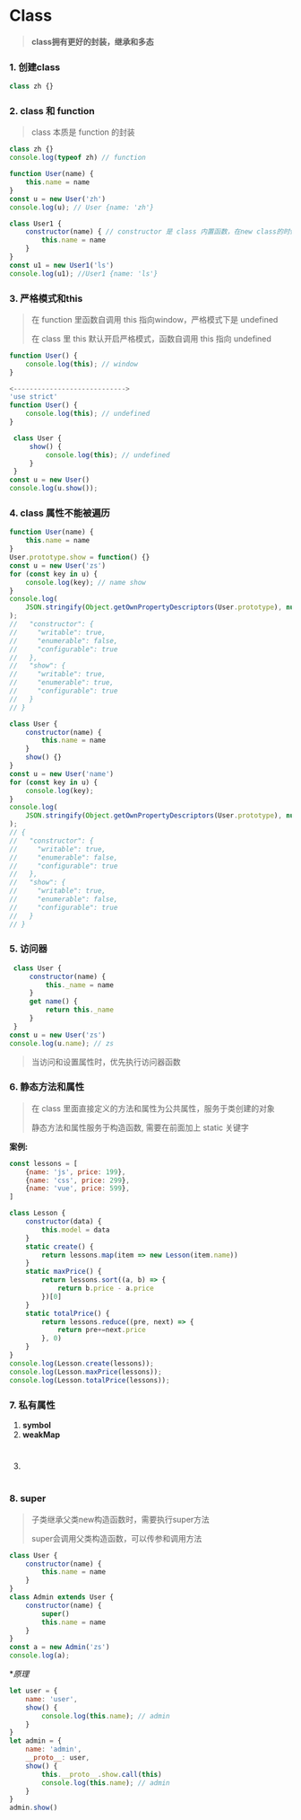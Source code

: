 # Class

> **class拥有更好的封装，继承和多态**

### 1. 创建class

```js
class zh {}
```

### 2. class 和 function

> class 本质是 function 的封装

```js
class zh {}
console.log(typeof zh) // function
```

```js
function User(name) {
    this.name = name
}
const u = new User('zh')
console.log(u); // User {name: 'zh'}

class User1 {
    constructor(name) { // constructor 是 class 内置函数，在new class的时候会自动调用
        this.name = name
    }
}
const u1 = new User1('ls')
console.log(u1); //User1 {name: 'ls'}
```

### 3. 严格模式和this

> 在 function 里函数自调用 this 指向window，严格模式下是 undefined
>
> 在 class 里 this 默认开启严格模式，函数自调用 this 指向 undefined

```js
function User() {
    console.log(this); // window
}

<---------------------------->
'use strict'
function User() {
    console.log(this); // undefined
}
```

```js
 class User {
     show() {
         console.log(this); // undefined
     }
 }
const u = new User()
console.log(u.show());
```

### 4. class 属性不能被遍历

```js
function User(name) {
    this.name = name
}
User.prototype.show = function() {}
const u = new User('zs')
for (const key in u) {
    console.log(key); // name show
}
console.log(
    JSON.stringify(Object.getOwnPropertyDescriptors(User.prototype), null, 2)
); 
//   "constructor": {
//     "writable": true,
//     "enumerable": false,
//     "configurable": true
//   },
//   "show": {
//     "writable": true,
//     "enumerable": true,
//     "configurable": true
//   }
// }
```

```js
class User {
    constructor(name) {
        this.name = name
    }
    show() {}
}
const u = new User('name')
for (const key in u) {
    console.log(key);
}
console.log(
    JSON.stringify(Object.getOwnPropertyDescriptors(User.prototype), null, 2)
);
// {
//   "constructor": {
//     "writable": true,
//     "enumerable": false,
//     "configurable": true
//   },
//   "show": {
//     "writable": true,
//     "enumerable": false,
//     "configurable": true
//   }
// }
```

### 5. 访问器

```js
 class User {
     constructor(name) {
         this._name = name
     }
     get name() {
         return this._name
     }
 }
const u = new User('zs')
console.log(u.name); // zs
```

> 当访问和设置属性时，优先执行访问器函数

### 6. 静态方法和属性

> 在 class 里面直接定义的方法和属性为公共属性，服务于类创建的对象
>
> 静态方法和属性服务于构造函数, 需要在前面加上 static 关键字

**案例:**

```js
const lessons = [
    {name: 'js', price: 199},
    {name: 'css', price: 299},
    {name: 'vue', price: 599},
]

class Lesson {
    constructor(data) {
        this.model = data
    }
    static create() {
        return lessons.map(item => new Lesson(item.name))
    }
    static maxPrice() {
        return lessons.sort((a, b) => {
            return b.price - a.price
        })[0]
    }
    static totalPrice() {
        return lessons.reduce((pre, next) => {
            return pre+=next.price
        }, 0)
    }
}
console.log(Lesson.create(lessons));
console.log(Lesson.maxPrice(lessons));
console.log(Lesson.totalPrice(lessons));
```

### 7. 私有属性

1. **symbol**
2. **weakMap**
3. #

### 8. super

> 子类继承父类new构造函数时，需要执行super方法
>
> super会调用父类构造函数，可以传参和调用方法

```js
class User {
    constructor(name) {
        this.name = name
    }
}
class Admin extends User {
    constructor(name) {
        super()
        this.name = name
    }
}
const a = new Admin('zs')
console.log(a);
```

**原理*

```js
let user = {
    name: 'user',
    show() {
        console.log(this.name); // admin
    }
}
let admin = {
    name: 'admin',
    __proto__: user,
    show() {
        this.__proto__.show.call(this)
        console.log(this.name); // admin
    }
}
admin.show()
```

